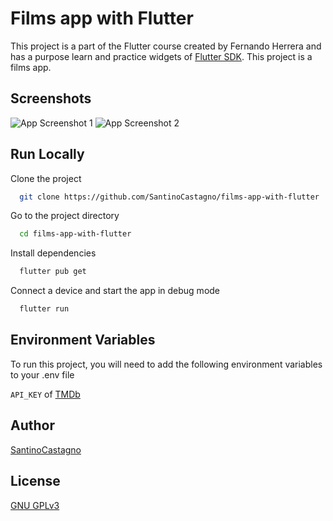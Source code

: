 

# Films app with Flutter

This project is a part of the Flutter course created by Fernando Herrera and has 
a purpose learn and practice widgets of [Flutter SDK](https://flutter.dev/). This project is a films app.


## Screenshots

![App Screenshot 1](https://user-images.githubusercontent.com/51938107/123535912-a77d2a80-d6fd-11eb-8492-7774f3a7e7a3.png)
![App Screenshot 2](https://user-images.githubusercontent.com/51938107/123535918-ab10b180-d6fd-11eb-8fb7-90b182a6c833.png)

  
## Run Locally

Clone the project

```bash
  git clone https://github.com/SantinoCastagno/films-app-with-flutter
```

Go to the project directory

```bash
  cd films-app-with-flutter
```

Install dependencies

```bash
  flutter pub get
```

Connect a device and start the app in debug mode

```bash
  flutter run
```

## Environment Variables

To run this project, you will need to add the following environment variables to your .env file

`API_KEY` of [TMDb](https://www.themoviedb.org/)

  
## Author

[SantinoCastagno](https://github.com/SantinoCastagno)
## License

[GNU GPLv3](https://choosealicense.com/licenses/gpl-3.0/)

  